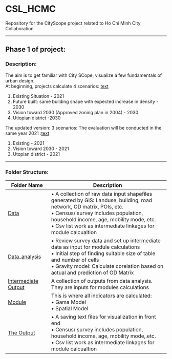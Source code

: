 # CSL_HCMC
Repository for the CityScope project related to Ho Chi Minh City Collaboration
***

## Phase 1 of project:
### Description:
The aim is to get familiar with City SCope, visualize a few fundamentals of urban design.  
At beginning, projects calculate 4 scenarios: [text](https://docs.google.com/document/d/1aUT-TAAsYP2-ipqvKKTmq-sOggkxeoe0/edit)
1. Existing Situation - 2021
2. Future built: same building shape with expected increase in density - 2030
3. Vision toward 2030 (Approved zoning plan in 2004) - 2030
4. Utiopian district -2030  

The updated version: 3 scenarios: The evaluation will be conducted in the same year 2021 :[text](https://docs.google.com/document/d/1iegZ8U6A3uy5qsTP9QaMTJLNPnZ92sJ9Ii7Numhpe30/edit)
1. Existing - 2021
2. Vision toward 2030 - 2021
3. Utopian district - 2021

---

### Folder Structure:
| Folder Name | Description |
|-----------|-------------|
| [Data](https://github.com/CityScope/CSL_HCMC/tree/main/Data) | • A collection of raw data input shapefiles generated by GIS: Landuse, building, road network, OD matrix, POIs, etc. <br />• Census/ survey includes population, household income, age, mobility mode,.etc.<br />• Csv list work as intermediate linkages for module calcualtion |
| [Data_analysis](https://github.com/CityScope/CSL_HCMC/tree/main/data_analysis) | • Review survey data and set up intermediate data as input for module calculations<br />• Initial step of finding suitable size of table and number of cells<br />• Gravity model: Calculate corelation based on actual and prediction of OD Matrix |
| [Intermediate Output](https://github.com/CityScope/CSL_HCMC/tree/main/outputs) | A collection of outputs from data analysis. They are inputs for modules calculations |
| [Module](https://github.com/CityScope/CSL_HCMC/tree/main/modules) | This is where all indicators are calculated:<br /> • Gama Model<br /> • Spatial Model<br /> |
| [The Output](https://github.com/CityScope/CSL_HCMC/tree/main/scenarios) | • A saving text files for visualization in front end<br />• Census/ survey includes population, household income, age, mobility mode,.etc.<br />• Csv list work as intermediate linkages for module calcualtion |
